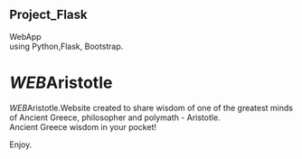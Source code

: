 ## Project_Flask
WebApp <br> using Python,Flask, Bootstrap.
# <h1><em> WEB</em>Aristotle</h1>
<em> WEB</em>Aristotle.Website created to share wisdom of one of the greatest minds of Ancient Greece, philosopher and polymath - Aristotle.<br>
Ancient Greece wisdom in your pocket!

Enjoy.
#
